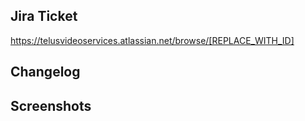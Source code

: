 ## Jira Ticket

https://telusvideoservices.atlassian.net/browse/[REPLACE_WITH_ID]

## Changelog

<!-- Consider following https://keepachangelog.com/en/1.0.0/ -->

## Screenshots
<!-- Delete if screenshots aren't needed -->
